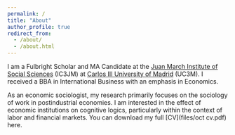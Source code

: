 ```yaml
---
permalink: /
title: "About"
author_profile: true
redirect_from: 
  - /about/
  - /about.html
---
```


I am a Fulbright Scholar and MA Candidate at the [Juan March Institute of Social Sciences](https://ic3jm.es) (IC3JM) at [Carlos III University of Madrid](https://www.uc3m.es/Home) (UC3M). I received a BBA in International Business with an emphasis in Economics.

As an economic sociologist, my research primarily focuses on the sociology of work in postindustrial economies. I am interested in the effect of economic institutions on cognitive logics, particularly within the context of labor and financial markets. You can download my full [CV](files/oct cv.pdf) here.